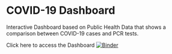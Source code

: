# COVID-19 Dashboard
Interactive Dashboard based on Public Health Data that shows a comparison between COVID-19 cases and PCR tests. 

 Click here to access the Dashboard [![Binder](https://mybinder.org/badge_logo.svg)](https://mybinder.org/v2/gh/mariaacorreia/covid19_dashboard/HEAD?urlpath=%2Fvoila%2Frender%2FCOVID19_DASHBOARD.ipynb)
